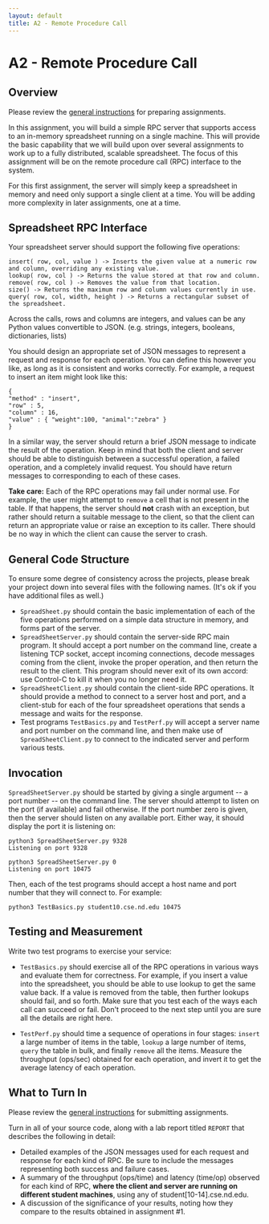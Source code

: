 ```yaml
---
layout: default
title: A2 - Remote Procedure Call
---
```

# A2 - Remote Procedure Call

## Overview

Please review the [general instructions](general) for preparing assignments.

In this assignment, you will build a simple RPC server that supports
access to an in-memory spreadsheet running on a single machine.
This will provide the basic capability that we will build upon over
several assignments to work up to a fully distributed, scalable spreadsheet.
The focus of this assignment will be on the remote procedure call (RPC)
interface to the system.

For this first assignment, the server will simply keep a spreadsheet
in memory and need only support a single client at a time.
You will be adding more complexity in later assignments, one at a time.

## Spreadsheet RPC Interface

Your spreadsheet server should support the following five operations:

```
insert( row, col, value ) -> Inserts the given value at a numeric row and column, overriding any existing value.
lookup( row, col ) -> Returns the value stored at that row and column.
remove( row, col ) -> Removes the value from that location.
size() -> Returns the maximum row and column values currently in use.
query( row, col, width, height ) -> Returns a rectangular subset of the spreadsheet.
```

Across the calls, rows and columns are integers, and values can be any Python values convertible to JSON.  (e.g. strings, integers, booleans, dictionaries, lists)

You should design an appropriate set of JSON messages to represent a request and response for each operation.  You can define this however you like, as long
as it is consistent and works correctly. For example, a request to insert an item might look like this:

```
{
"method" : "insert",
"row" : 5,
"column" : 16, 
"value" : { "weight":100, "animal":"zebra" }
}
```

In a similar way, the server should return a brief JSON message to indicate
the result of the operation.  Keep in mind that both the client and server
should be able to distinguish between a successful operation, a failed
operation, and a completely invalid request.  You should have return
messages to corresponding to each of these cases.

**Take care:** Each of the RPC operations may fail under normal use.  For example, the user might attempt to `remove` a cell that is not present in the table.
If that happens, the server should **not** crash with an exception, but rather should return a suitable message to the client, so that the client can return an appropriate value or raise an exception to its caller.  There should be no way in which the client can cause the server to crash.

## General Code Structure

To ensure some degree of consistency across the projects, please break your project down into several files with the following names.  (It's ok if you have additional files as well.)

- `SpreadSheet.py` should contain the basic implementation of each of the five operations performed on a simple data structure in memory, and forms part of the server.
- `SpreadSheetServer.py` should contain the server-side RPC main program.  It should accept a port number on the command line, create a listening TCP socket, accept incoming connections, decode messages coming from the client, invoke the proper operation, and then return the result to the client.  This program should never exit of its own accord: use Control-C to kill it when you no longer need it.
-  `SpreadSheetClient.py` should contain the client-side RPC operations. It should provide a method to connect to a server host and port, and a client-stub for each of the four spreadsheet operations that sends a message and waits for the response.  
- Test programs `TestBasics.py` and `TestPerf.py` will accept a server name and port number on the command line, and then make use of `SpreadSheetClient.py` to connect to the indicated server and perform various tests.

## Invocation

`SpreadSheetServer.py` should be started by giving a single argument -- a port number --
on the command line.  The server should attempt to listen on the port (if available)
and fail otherwise.  If the port number zero is given, then the server should
listen on any available port.  Either way, it should display the port it is listening on:

```
python3 SpreadSheetServer.py 9328
Listening on port 9328
```

```
python3 SpreadSheetServer.py 0
Listening on port 10475
```

Then, each of the test programs should accept a host name and port number
that they will connect to.  For example:

```
python3 TestBasics.py student10.cse.nd.edu 10475
```

## Testing and Measurement

Write two test programs to exercise your service:

- `TestBasics.py` should exercise all of the RPC operations in various ways and evaluate them for correctness.  For example, if you insert a value into the spreadsheet, you should be able to use lookup to get the same value back.  If a value is removed from the table, then further lookups should fail, and so forth.  Make sure that you test each of the ways each call can succeed or fail.  Don't proceed to the next step until you are sure all the details are right here.

- `TestPerf.py` should time a sequence of operations in four stages: `insert` a large number of items in the table, `lookup` a large number of items, `query` the table in bulk, and finally `remove` all the items.  Measure the throughput (ops/sec) obtained for each operation, and invert it to get the average latency of each operation.

## What to Turn In

Please review the [general instructions](general) for submitting assignments.

Turn in all of your source code, along with a lab report titled `REPORT` that describes the following in detail:
- Detailed examples of the JSON messages used for each request and response for each kind of RPC.  Be sure to include the messages representing both success and failure cases.
- A summary of the throughput (ops/time) and latency (time/op) observed for each kind of RPC,
**where the client and server are running on different student machines**,
using any of student[10-14].cse.nd.edu.
- A discussion of the significance of your results, noting how they compare to the results obtained in assignment #1.


